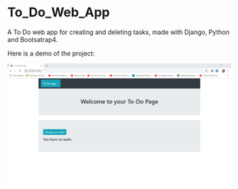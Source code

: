 # To_Do_Web_App
A To Do web app for creating and deleting tasks, made with Django, Python and Bootsatrap4.

Here is a demo of the project:

<img src="project_demo_gif/to_do_web_app.gif" >
